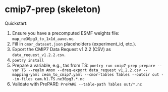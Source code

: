 
# cmip7-prep (skeleton)

Quickstart:
1) Ensure you have a precomputed ESMF weights file: `map_ne30pg3_to_1x1d_aave.nc`.
2) Fill in `cmor_dataset.json` placeholders (experiment_id, etc.).
3) Export the CMIP7 Data Request v1.2.2 (CSV) as `data_request_v1.2.2.csv`.
4) `poetry install`
5) Prepare a variable, e.g., tas from TS:
   `poetry run cmip7-prep prepare --var TS --realm Amon --dreq-export data_request_v1.2.2.csv --mapping-yaml cesm_to_cmip7.yaml --cmor-tables Tables --outdir out --in-files cam.h1.TS.ne30pg3.*.nc`
6) Validate with PrePARE:
   `PrePARE --table-path Tables out/*.nc`

